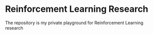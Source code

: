 # Reinforcement Learning Research
The repository is my private playground for Reinforcement Learning research
